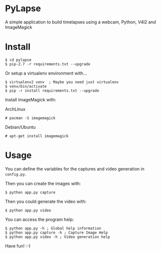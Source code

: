 PyLapse
=======

A simple application to build timelapses using a webcam, Python, V4l2 and ImageMagick


Install
=======

    $ cd pylapse
    $ pip-2.7 -r requirements.txt --upgrade

Or setup a virtualenv environment with...

    $ virtualenv2 venv  ; Maybe you need just virtualenv
    $ venv/bin/activate
    $ pip -r install requirements.txt --upgrade


Install ImageMagick with:

ArchLinux

    # pacman -S imagemagick

Debian/Ubuntu

    # apt-get install imagemagick


Usage
=====

You can define the variables for the captures and video generation in `config.py`.

Then you can create the images with:

    $ python app.py capture

Then you could generate the video with:

    $ python app.py video

You can access the program help:

    $ python app.py -h ; Global help information
    $ python app.py capture -h ; Capture Image Help
    $ python app.py video -h ; Video generation help


Have fun! :-)
